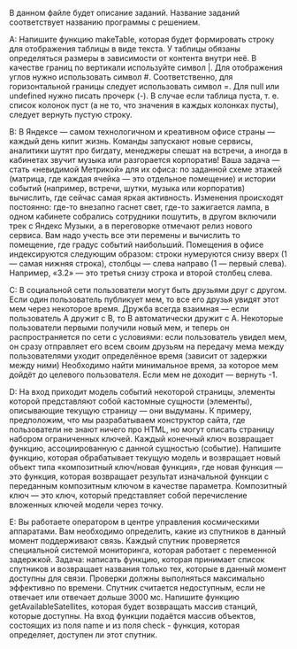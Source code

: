 В данном файле будет описание заданий. Название заданий соответствует названию программы с решением. 

А:
Напишите функцию makeTable, которая будет формировать строку для отображения таблицы в виде текста. 
У таблицы обязаны определяться размеры в зависимости от контента внутри неё.
В качестве границ по вертикали используйте символ |. 
Для отображения углов нужно использовать символ #. Соответственно, для горизонтальной границы следует использовать символ =. 
Для null или undefined нужно писать прочерк (-). 
В случае если таблица пуста, т. е. список колонок пуст (а не то, что значения в каждых колонках пусты), следует вернуть пустую строку.

B:
В Яндексе — самом технологичном и креативном офисе страны — каждый день кипит жизнь. 
Команды запускают новые сервисы, аналитики шутят про бигдату, менеджеры спешат на встречи, 
а иногда в кабинетах звучит музыка или разгорается корпоратив! Ваша задача — стать «невидимой Метрикой» для их офиса: 
по заданной схеме этажей (матрица, где каждая ячейка — это отдельное помещение) и истории событий (например, встречи, шутки, музыка или корпоратив) 
вычислить, где сейчас самая яркая активность. Изменения происходят постоянно: 
где-то внезапно гаснет свет, где-то зажигается лампа, в одном кабинете собрались сотрудники пошутить, 
в другом включили трек с Яндекс Музыки, а в переговорке отмечают релиз нового сервиса.
Вам надо учесть все эти перемены и вычислить то помещение, где градус событий наибольший. 
Помещения в офисе индексируются следующим образом: 
строки нумеруются снизу вверх (1 — самая нижняя строка), столбцы — слева направо (1 — первый слева). 
Например, «3.2» — это третья снизу строка и второй столбец слева.

С:
В социальной сети пользователи могут быть друзьями друг с другом. 
Если один пользователь публикует мем, то все его друзья увидят этот мем через некоторое время. 
Дружба всегда взаимная — если пользователь A дружит с B, то B автоматически дружит с A. 
Некоторые пользователи первыми получили новый мем, и теперь он распространяется по сети с условиями:
если пользователь увидел мем, он сразу отправляет его всем своим друзьям на передачу мема между пользователями уходит определённое время (зависит от задержки между ними)
Необходимо найти минимальное время, за которое мем дойдёт до целевого пользователя. Если мем не доходит — вернуть -1.

D:
На вход приходит модель событий некоторой страницы, элементы которой представляют собой кастомные сущности (элементы), 
описывающие текущую страницу — они выдуманы. К примеру, предположим, что мы разрабатываем конструктор сайта, 
где пользователи не знают ничего про HTML, но могут описать страницу набором ограниченных ключей.
Каждый конечный ключ возвращает функцию, ассоциированную с данной сущностью (событие).
Напишите функцию, которая обрабатывает текущую модель и возвращает новый объект типа «композитный ключ/новая функция», 
где новая функция — это функция, которая возвращает результат изначальной функции с переданным композитным ключом в качестве параметра.
Композитный ключ — это ключ, который представляет собой перечисление вложенных ключей модели через точку. 

Е:
Вы работаете оператором в центре управления космическими аппаратами. Вам необходимо определить, какие из спутников в данный момент поддерживают связь. 
Каждый спутник проверяется специальной системой мониторинга, которая работает с переменной задержкой. 
Задача: написать функцию, которая принимает список спутников и возвращает названия только тех, которые в данный момент доступны для связи. 
Проверки должны выполняться максимально эффективно по времени. Спутник считается недоступным, если не отвечает или отвечает дольше 3000 мс.
Напишите функцию getAvailableSatellites, которая будет возвращать массив станций, которые доступны. На вход функции подаётся массив объектов,
состоящих из поля name и из поля check - функция, которая определяет, доступен ли этот спутник.
